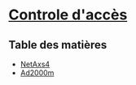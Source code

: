 # [Controle d'accès](../readme.md)

## Table des matières

* [NetAxs4](netaxs4.md)
* [Ad2000m](Ad2000m.md)

